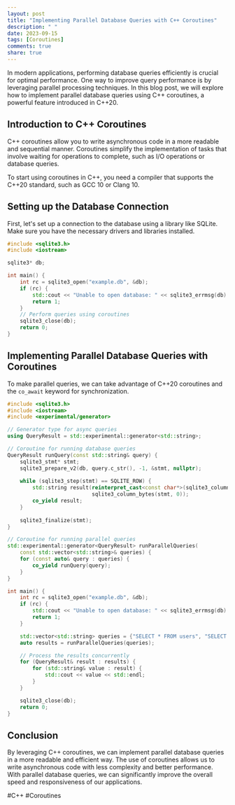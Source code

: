 ```yaml
---
layout: post
title: "Implementing Parallel Database Queries with C++ Coroutines"
description: " "
date: 2023-09-15
tags: [Coroutines]
comments: true
share: true
---
```


In modern applications, performing database queries efficiently is crucial for optimal performance. One way to improve query performance is by leveraging parallel processing techniques. In this blog post, we will explore how to implement parallel database queries using C++ coroutines, a powerful feature introduced in C++20.

## Introduction to C++ Coroutines

C++ coroutines allow you to write asynchronous code in a more readable and sequential manner. Coroutines simplify the implementation of tasks that involve waiting for operations to complete, such as I/O operations or database queries.

To start using coroutines in C++, you need a compiler that supports the C++20 standard, such as GCC 10 or Clang 10. 

## Setting up the Database Connection

First, let's set up a connection to the database using a library like SQLite. Make sure you have the necessary drivers and libraries installed.

```cpp
#include <sqlite3.h>
#include <iostream>

sqlite3* db;

int main() {
    int rc = sqlite3_open("example.db", &db);
    if (rc) {
        std::cout << "Unable to open database: " << sqlite3_errmsg(db) << std::endl;
        return 1;
    }
    // Perform queries using coroutines
    sqlite3_close(db);
    return 0;
}
```

## Implementing Parallel Database Queries with Coroutines

To make parallel queries, we can take advantage of C++20 coroutines and the `co_await` keyword for synchronization.

```cpp
#include <sqlite3.h>
#include <iostream>
#include <experimental/generator>

// Generator type for async queries
using QueryResult = std::experimental::generator<std::string>;

// Coroutine for running database queries
QueryResult runQuery(const std::string& query) {
    sqlite3_stmt* stmt;
    sqlite3_prepare_v2(db, query.c_str(), -1, &stmt, nullptr);
  
    while (sqlite3_step(stmt) == SQLITE_ROW) {
        std::string result(reinterpret_cast<const char*>(sqlite3_column_blob(stmt, 0)),
                           sqlite3_column_bytes(stmt, 0));
        co_yield result;
    }
  
    sqlite3_finalize(stmt);
}

// Coroutine for running parallel queries
std::experimental::generator<QueryResult> runParallelQueries(
    const std::vector<std::string>& queries) {
    for (const auto& query : queries) {
        co_yield runQuery(query);
    }
}

int main() {
    int rc = sqlite3_open("example.db", &db);
    if (rc) {
        std::cout << "Unable to open database: " << sqlite3_errmsg(db) << std::endl;
        return 1;
    }

    std::vector<std::string> queries = {"SELECT * FROM users", "SELECT COUNT(*) FROM logs"};
    auto results = runParallelQueries(queries);

    // Process the results concurrently
    for (QueryResult& result : results) {
        for (std::string& value : result) {
            std::cout << value << std::endl;
        }
    }

    sqlite3_close(db);
    return 0;
}
```

## Conclusion

By leveraging C++ coroutines, we can implement parallel database queries in a more readable and efficient way. The use of coroutines allows us to write asynchronous code with less complexity and better performance. With parallel database queries, we can significantly improve the overall speed and responsiveness of our applications.

#C++ #Coroutines